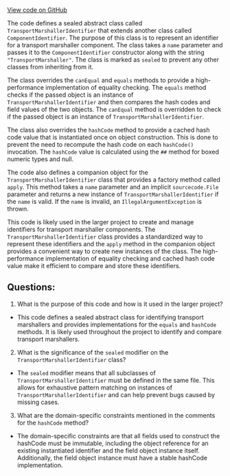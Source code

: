 [View code on GitHub](https://github.com/misbahsy/the-algorithm/product-mixer/core/src/main/scala/com/twitter/product_mixer/core/model/common/identifier/TransportMarshallerIdentifier.scala)

The code defines a sealed abstract class called `TransportMarshallerIdentifier` that extends another class called `ComponentIdentifier`. The purpose of this class is to represent an identifier for a transport marshaller component. The class takes a `name` parameter and passes it to the `ComponentIdentifier` constructor along with the string `"TransportMarshaller"`. The class is marked as `sealed` to prevent any other classes from inheriting from it. 

The class overrides the `canEqual` and `equals` methods to provide a high-performance implementation of equality checking. The `equals` method checks if the passed object is an instance of `TransportMarshallerIdentifier` and then compares the hash codes and field values of the two objects. The `canEqual` method is overridden to check if the passed object is an instance of `TransportMarshallerIdentifier`. 

The class also overrides the `hashCode` method to provide a cached hash code value that is instantiated once on object construction. This is done to prevent the need to recompute the hash code on each `hashCode()` invocation. The `hashCode` value is calculated using the `##` method for boxed numeric types and null. 

The code also defines a companion object for the `TransportMarshallerIdentifier` class that provides a factory method called `apply`. This method takes a `name` parameter and an implicit `sourcecode.File` parameter and returns a new instance of `TransportMarshallerIdentifier` if the `name` is valid. If the `name` is invalid, an `IllegalArgumentException` is thrown. 

This code is likely used in the larger project to create and manage identifiers for transport marshaller components. The `TransportMarshallerIdentifier` class provides a standardized way to represent these identifiers and the `apply` method in the companion object provides a convenient way to create new instances of the class. The high-performance implementation of equality checking and cached hash code value make it efficient to compare and store these identifiers.
## Questions: 
 1. What is the purpose of this code and how is it used in the larger project?
- This code defines a sealed abstract class for identifying transport marshallers and provides implementations for the `equals` and `hashCode` methods. It is likely used throughout the project to identify and compare transport marshallers.

2. What is the significance of the `sealed` modifier on the `TransportMarshallerIdentifier` class?
- The `sealed` modifier means that all subclasses of `TransportMarshallerIdentifier` must be defined in the same file. This allows for exhaustive pattern matching on instances of `TransportMarshallerIdentifier` and can help prevent bugs caused by missing cases.

3. What are the domain-specific constraints mentioned in the comments for the `hashCode` method?
- The domain-specific constraints are that all fields used to construct the hashCode must be immutable, including the object reference for an existing instantiated identifier and the field object instance itself. Additionally, the field object instance must have a stable hashCode implementation.